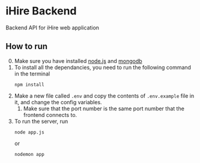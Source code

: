# iHire Backend
Backend API for iHire web application

## How to run
0. Make sure you have installed [node.js](https://nodejs.org/en/download/) and [mongodb](https://docs.mongodb.com/manual/installation/)
1. To install all the dependancies, you need to run the following command in the terminal  
    ```shell
    npm install
    ```
2. Make a new file called `.env` and copy the contents of `.env.example` file in it, and change the config variables.
   1. Make sure that the port number is the same port number that the frontend connects to.
3. To run the server, run  
    ```shell
    node app.js
    ```  
    or
    ```
    nodemon app
    ```
